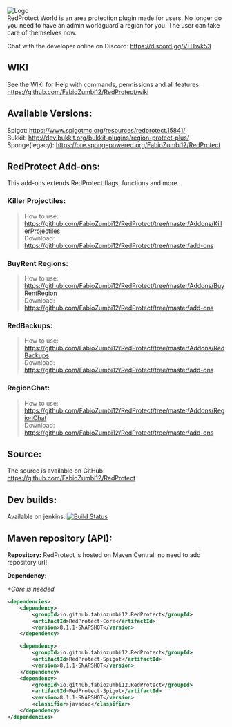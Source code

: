 ![Logo](https://media.forgecdn.net/attachments/123/815/red-protect-plus1.png)  
RedProtect World is an area protection plugin made for users. No longer do you need to have an admin worldguard a region
for you. The user can take care of themselves now.

Chat with the developer online on Discord: https://discord.gg/VHTwk53

## WIKI

See the WIKI for Help with commands, permissions and all features: https://github.com/FabioZumbi12/RedProtect/wiki

## Available Versions:

Spigot: https://www.spigotmc.org/resources/redprotect.15841/  
Bukkit: http://dev.bukkit.org/bukkit-plugins/region-protect-plus/  
Sponge(legacy): https://ore.spongepowered.org/FabioZumbi12/RedProtect

## RedProtect Add-ons:

This add-ons extends RedProtect flags, functions and more.

### Killer Projectiles:

> How to use: https://github.com/FabioZumbi12/RedProtect/tree/master/Addons/KillerProjectiles  
> Download: https://github.com/FabioZumbi12/RedProtect/tree/master/add-ons

### BuyRent Regions:

> How to use: https://github.com/FabioZumbi12/RedProtect/tree/master/Addons/BuyRentRegion  
> Download: https://github.com/FabioZumbi12/RedProtect/tree/master/add-ons

### RedBackups:

> How to use: https://github.com/FabioZumbi12/RedProtect/tree/master/Addons/RedBackups  
> Download: https://github.com/FabioZumbi12/RedProtect/tree/master/add-ons

### RegionChat:

> How to use: https://github.com/FabioZumbi12/RedProtect/tree/master/Addons/RegionChat  
> Download: https://github.com/FabioZumbi12/RedProtect/tree/master/add-ons

## Source:

The source is available on GitHub: https://github.com/FabioZumbi12/RedProtect

## Dev builds:

Available on
jenkins: [![Build Status](http://host.areaz12server.net.br:8081/buildStatus/icon?job=RedProtect)](http://host.areaz12server.net.br:8081/job/RedProtect/)

## Maven repository (API):

**Repository:** RedProtect is hosted on Maven Central, no need to add repository url!

**Dependency:**

_*Core is needed_

```xml
<dependencies>
    <dependency>
        <groupId>io.github.fabiozumbi12.RedProtect</groupId>
        <artifactId>RedProtect-Core</artifactId>
        <version>8.1.1-SNAPSHOT</version>
    </dependency>

    <dependency>
        <groupId>io.github.fabiozumbi12.RedProtect</groupId>
        <artifactId>RedProtect-Spigot</artifactId>
        <version>8.1.1-SNAPSHOT</version>
    </dependency>
    <dependency>
        <groupId>io.github.fabiozumbi12.RedProtect</groupId>
        <artifactId>RedProtect-Spigot</artifactId>
        <version>8.1.1-SNAPSHOT</version>
        <classifier>javadoc</classifier>
    </dependency> 
</dependencies>  
```